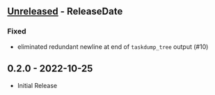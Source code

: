 <!-- next-header -->
## [Unreleased] - ReleaseDate

### Fixed
- eliminated redundant newline at end of `taskdump_tree` output (#10)

## 0.2.0 - 2022-10-25
- Initial Release

<!-- next-url -->
[Unreleased]: https://github.com/tokio-rs/async-backtrace/compare/v.2.0...HEAD
